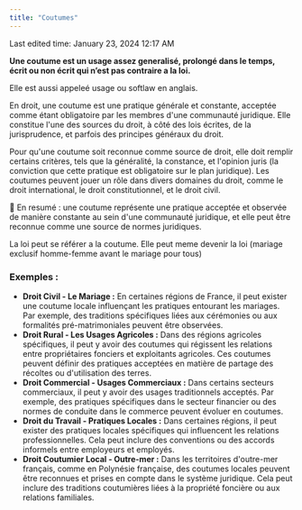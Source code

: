 ```yaml
---
title: "Coutumes"
---
```

Last edited time: January 23, 2024 12:17 AM

**Une coutume est un usage assez generalisé, prolongé dans le temps, écrit ou non écrit qui n’est pas contraire a la loi.**

Elle est aussi appeleé usage ou softlaw en anglais.

En droit, une coutume est une pratique générale et constante, acceptée comme étant obligatoire par les membres d'une communauté juridique. Elle constitue l'une des sources du droit, à côté des lois écrites, de la jurisprudence, et parfois des principes généraux du droit.

Pour qu'une coutume soit reconnue comme source de droit, elle doit remplir certains critères, tels que la généralité, la constance, et l'opinion juris (la conviction que cette pratique est obligatoire sur le plan juridique). Les coutumes peuvent jouer un rôle dans divers domaines du droit, comme le droit international, le droit constitutionnel, et le droit civil.

<aside>
📌 En resumé : une coutume représente une pratique acceptée et observée de manière constante au sein d'une communauté juridique, et elle peut être reconnue comme une source de normes juridiques.

</aside>

La loi peut se référer a la coutume. Elle peut meme devenir la loi (mariage exclusif homme-femme avant le mariage pour tous)

### Exemples :

- **Droit Civil - Le Mariage :** En certaines régions de France, il peut exister une coutume locale influençant les pratiques entourant les mariages. Par exemple, des traditions spécifiques liées aux cérémonies ou aux formalités pré-matrimoniales peuvent être observées.
- **Droit Rural - Les Usages Agricoles :** Dans des régions agricoles spécifiques, il peut y avoir des coutumes qui régissent les relations entre propriétaires fonciers et exploitants agricoles. Ces coutumes peuvent définir des pratiques acceptées en matière de partage des récoltes ou d'utilisation des terres.
- **Droit Commercial - Usages Commerciaux :** Dans certains secteurs commerciaux, il peut y avoir des usages traditionnels acceptés. Par exemple, des pratiques spécifiques dans le secteur financier ou des normes de conduite dans le commerce peuvent évoluer en coutumes.
- **Droit du Travail - Pratiques Locales :** Dans certaines régions, il peut exister des pratiques locales spécifiques qui influencent les relations professionnelles. Cela peut inclure des conventions ou des accords informels entre employeurs et employés.
- **Droit Coutumier Local - Outre-mer :** Dans les territoires d'outre-mer français, comme en Polynésie française, des coutumes locales peuvent être reconnues et prises en compte dans le système juridique. Cela peut inclure des traditions coutumières liées à la propriété foncière ou aux relations familiales.
